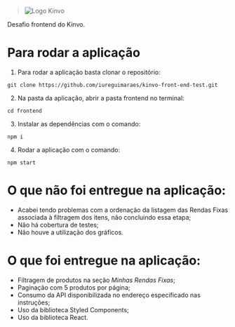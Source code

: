 > ![Logo Kinvo](https://github.com/cbfranca/kinvo-front-end-test/blob/master/logo.svg)

Desafio frontend do Kinvo.

# Para rodar a aplicação

1. Para rodar a aplicação basta clonar o repositório:

```shell
git clone https://github.com/iureguimaraes/kinvo-front-end-test.git
```

2. Na pasta da aplicação, abrir a pasta frontend no terminal:

```shell
cd frontend
```

3. Instalar as dependências com o comando:

```shell
npm i
```

4. Rodar a aplicação com o comando:

```shell
npm start
```

# O que não foi entregue na aplicação:

* Acabei tendo problemas com a ordenação da listagem das Rendas Fixas associada à filtragem dos itens, não concluindo essa etapa;
* Não há cobertura de testes;
* Não houve a utilização dos gráficos.

# O que foi entregue na aplicação:

* Filtragem de produtos na seção *Minhas Rendas Fixas*;
* Paginação com 5 produtos por página;
* Consumo da API disponibilizada no endereço especificado nas instruções;
* Uso da biblioteca Styled Components;
* Uso da biblioteca React.
